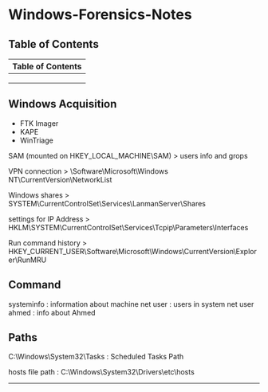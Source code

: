 # Windows-Forensics-Notes

## Table of Contents

| Table of Contents |
| -------------------- |
|  | 
|  |
|  |


## Windows Acquisition

+ FTK Imager
+ KAPE
+ WinTriage



SAM (mounted on HKEY_LOCAL_MACHINE\SAM) > users info and grops

VPN connection > \Software\Microsoft\Windows NT\CurrentVersion\NetworkList

Windows shares > SYSTEM\CurrentControlSet\Services\LanmanServer\Shares

settings for IP Address > HKLM\SYSTEM\CurrentControlSet\Services\Tcpip\Parameters\Interfaces

Run command history > HKEY_CURRENT_USER\Software\Microsoft\Windows\CurrentVersion\Explorer\RunMRU



## Command

systeminfo : information about machine
net user : users in system
net user ahmed : info about Ahmed


## Paths

C:\Windows\System32\Tasks : Scheduled Tasks Path

hosts file path : C:\Windows\System32\Drivers\etc\hosts

---------------------------------
